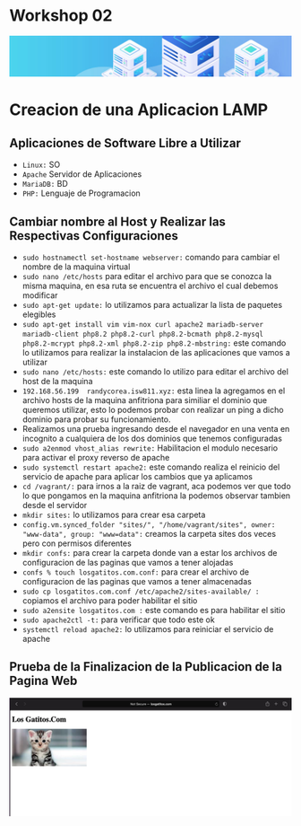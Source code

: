 # Workshop 02

![Virtualizacion](./images/header.png)

# Creacion de una Aplicacion LAMP

## Aplicaciones de Software Libre a Utilizar

- `Linux:` SO
- `Apache` Servidor de Aplicaciones
- `MariaDB:` BD
- `PHP:` Lenguaje de Programacion

## Cambiar nombre al Host y Realizar las Respectivas Configuraciones

- `sudo hostnamectl set-hostname webserver:` comando para cambiar el nombre de la maquina virtual
- `sudo nano /etc/hosts` para editar el archivo para que se conozca la misma maquina, en esa ruta se encuentra el archivo el cual debemos modificar
- `sudo apt-get update:` lo utilizamos para actualizar la lista de paquetes elegibles
- `sudo apt-get install vim vim-nox curl apache2 mariadb-server mariadb-client php8.2 php8.2-curl php8.2-bcmath php8.2-mysql php8.2-mcrypt php8.2-xml php8.2-zip php8.2-mbstring:` este comando lo utilizamos para realizar la instalacion de las aplicaciones que vamos a utilizar
- `sudo nano /etc/hosts:` este comando lo utilizo para editar el archivo del host de la maquina
- `192.168.56.199  randycorea.isw811.xyz:` esta linea la agregamos en el archivo hosts de la maquina anfitriona para similiar el dominio que queremos utilizar, esto lo podemos probar con realizar un ping a dicho dominio para probar su funcionamiento.
- Realizamos una prueba ingresando desde el navegador en una venta en incognito a cualquiera de los dos dominios que tenemos configuradas
- `sudo a2enmod vhost_alias rewrite:` Habilitacion el modulo necesario para activar el proxy reverso de apache 
- `sudo systemctl restart apache2:` este comando realiza el reinicio del servicio de apache para aplicar los cambios que ya aplicamos
- `cd /vagrant/:` para irnos a la raiz de vagrant, aca podemos ver que todo lo que pongamos en la maquina anfitriona la podemos observar tambien desde el servidor
- `mkdir sites:` lo utilizamos para crear esa carpeta
- `config.vm.synced_folder "sites/", "/home/vagrant/sites", owner: "www-data", group: "www=data":` creamos la carpeta sites dos veces pero con permisos diferentes
- `mkdir confs:` para crear la carpeta donde van a estar los archivos de configuracion de las paginas que vamos a tener alojadas
- `confs % touch losgatitos.com.conf:` para crear el archivo de configuracion de las paginas que vamos a tener almacenadas
- `sudo cp losgatitos.com.conf /etc/apache2/sites-available/ :` copiamos el archivo para poder habilitar el sitio
- `sudo a2ensite losgatitos.com :` este comando es para habilitar el sitio
- `sudo apache2ctl -t:` para verificar que todo este ok
- `systemctl reload apache2:` lo utilizamos para reiniciar el servicio de apache

## Prueba de la Finalizacion de la Publicacion de la Pagina Web

![Virtualizacion](./images/losgatitos.com.png)